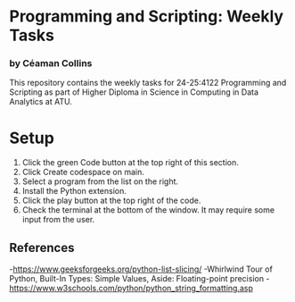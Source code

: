 # Programming and Scripting: Weekly Tasks
### by Céaman Collins

This repository contains the weekly tasks for 24-25:4122 Programming and Scripting as part of Higher Diploma in Science in Computing in Data Analytics at ATU.

# Setup

1. Click the green Code button at the top right of this section.
2. Click Create codespace on main.
3. Select a program from the list on the right.
4. Install the Python extension.
5. Click the play button at the top right of the code.
6. Check the terminal at the bottom of the window. It may require some input from the user.

## References

-https://www.geeksforgeeks.org/python-list-slicing/
-Whirlwind Tour of Python, Built-In Types: Simple Values, Aside: Floating-point precision
-https://www.w3schools.com/python/python_string_formatting.asp